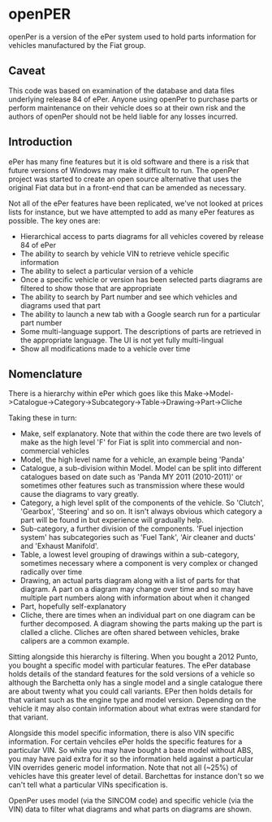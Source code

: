 # openPER

openPer is a version of the ePer system used to hold parts information for vehicles manufactured by the Fiat group.

Caveat
------

This code was based on examination of the database and data files underlying release 84 of ePer.  Anyone using openPer to purchase parts
or perform maintenance on their vehicle does so at their own risk and the authors of openPer should not be held liable for any losses incurred.

Introduction
------------

ePer has many fine features but it is old software and there is a risk that future versions of Windows may make it difficult to run.
The openPer project was started to create an open source alternative that uses the original Fiat data but in a front-end that can be amended
as necessary.

Not all of the ePer features have been replicated, we've not looked at prices lists for instance, but we have attempted to add as many
ePer features as possible.  The key ones are:

- Hierarchical access to parts diagrams for all vehicles covered by release 84 of ePer
- The ability to search by vehicle VIN to retrieve vehicle specific information
- The ability to select a particular version of a vehicle
- Once a specific vehicle or version has been selected parts diagrams are filtered to show those that are appropriate 
- The ability to search by Part number and see which vehicles and diagrams used that part
- The ability to launch a new tab with a Google search run for a particular part number
- Some multi-language support.  The descriptions of parts are retrieved in the appropriate language.  The UI is not yet fully multi-lingual
- Show all modifications made to a vehicle over time

Nomenclature
------------

There is a hierarchy within ePer which goes like this Make->Model->Catalogue->Category->Subcategory->Table->Drawing->Part->Cliche

Taking these in turn:

- Make, self explanatory. Note that within the code there are two levels of make as the high level 'F' for Fiat is split into commercial and non-commercial vehicles
- Model, the high level name for a vehicle, an example being 'Panda'
- Catalogue, a sub-division within Model.  Model can be split into different catalogues based on date such as 'Panda MY 2011 (2010-2011)' or 
sometimes other features such as transmission where these would cause the diagrams to vary greatly.
- Category, a high level split of the components of the vehicle. So 'Clutch', 'Gearbox', 'Steering' and so on.  It isn't always obvious 
which category a part will be found in but experience will gradually help.
- Sub-category, a further division of the components.  'Fuel injection system' has subcategories such as 'Fuel Tank', 'Air cleaner and ducts' and 'Exhaust Manifold'.
- Table, a lowest level grouping of drawings within a sub-category, sometimes necessary where a component is very complex or changed radically over time
- Drawing, an actual parts diagram along with a list of parts for that diagram.  A part on a diagram may change over time and so may have multiple part numbers along with information about when it changed
- Part, hopefully self-explanatory
- Cliche, there are times when an individual part on one diagram can be further decomposed.  A diagram showing the parts making up the part is clalled a cliche.  Cliches are often shared between vehicles, brake calipers are a common example.

Sitting alongside this hierarchy is filtering.  When you bought a 2012 Punto, you bought a specific model with particular features.
The ePer database holds details of the standard features for the sold versions of a vehicle so although the Barchetta only has a single
model and a single catalogue there are about twenty what you could call variants.  EPer then holds details for that variant such as the engine type and 
model version.  Depending on the vehicle it may also contain information about what extras were standard for that variant.

Alongside this model specific information, there is also VIN specific information.  For certain vehciles ePer holds the specific features
for a particular VIN.  So while you may have bought a base model without ABS, you may have paid extra for it so the information held
against a particular VIN overrides generic model information.  Note that not all (~25%) of vehicles have this greater level of detail.
Barchettas for instance don't so we can't tell what a particular VINs specification is.

OpenPer uses model (via the SINCOM code) and specific vehicle (via the VIN) data to filter what diagrams and
what parts on diagrams are shown.



